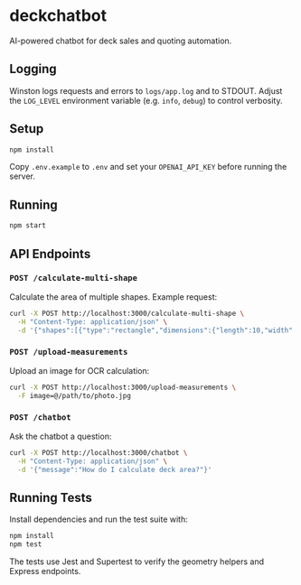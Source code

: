 # deckchatbot
AI-powered chatbot for deck sales and quoting automation.

## Logging

Winston logs requests and errors to `logs/app.log` and to STDOUT. Adjust the
`LOG_LEVEL` environment variable (e.g. `info`, `debug`) to control verbosity.
## Setup

```bash
npm install
```

Copy `.env.example` to `.env` and set your `OPENAI_API_KEY` before running the server.

## Running

```bash
npm start
```

## API Endpoints

### `POST /calculate-multi-shape`

Calculate the area of multiple shapes. Example request:

```bash
curl -X POST http://localhost:3000/calculate-multi-shape \
  -H "Content-Type: application/json" \
  -d '{"shapes":[{"type":"rectangle","dimensions":{"length":10,"width":20}},{"type":"polygon","dimensions":{"points":[{"x":0,"y":0},{"x":4,"y":0},{"x":4,"y":3}]}},{"type":"circle","dimensions":{"radius":5},"isPool":true}],"wastagePercent":10}'
```

### `POST /upload-measurements`

Upload an image for OCR calculation:

```bash
curl -X POST http://localhost:3000/upload-measurements \
  -F image=@/path/to/photo.jpg
```

### `POST /chatbot`

Ask the chatbot a question:

```bash
curl -X POST http://localhost:3000/chatbot \
  -H "Content-Type: application/json" \
  -d '{"message":"How do I calculate deck area?"}'
```

## Running Tests

Install dependencies and run the test suite with:

```bash
npm install
npm test
```

The tests use Jest and Supertest to verify the geometry helpers and Express endpoints.
